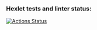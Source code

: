 ### Hexlet tests and linter status:
[![Actions Status](https://github.com/Vladimir231191/java-project-lvl1/workflows/hexlet-check/badge.svg)](https://github.com/Vladimir231191/java-project-lvl1/actions)
